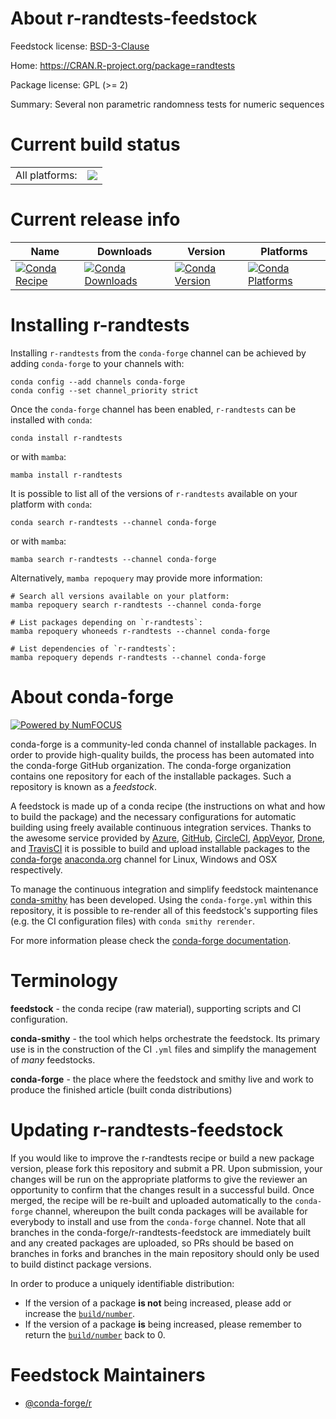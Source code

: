 About r-randtests-feedstock
===========================

Feedstock license: [BSD-3-Clause](https://github.com/conda-forge/r-randtests-feedstock/blob/main/LICENSE.txt)

Home: https://CRAN.R-project.org/package=randtests

Package license: GPL (>= 2)

Summary: Several non parametric randomness tests for numeric sequences

Current build status
====================


<table><tr><td>All platforms:</td>
    <td>
      <a href="https://dev.azure.com/conda-forge/feedstock-builds/_build/latest?definitionId=2472&branchName=main">
        <img src="https://dev.azure.com/conda-forge/feedstock-builds/_apis/build/status/r-randtests-feedstock?branchName=main">
      </a>
    </td>
  </tr>
</table>

Current release info
====================

| Name | Downloads | Version | Platforms |
| --- | --- | --- | --- |
| [![Conda Recipe](https://img.shields.io/badge/recipe-r--randtests-green.svg)](https://anaconda.org/conda-forge/r-randtests) | [![Conda Downloads](https://img.shields.io/conda/dn/conda-forge/r-randtests.svg)](https://anaconda.org/conda-forge/r-randtests) | [![Conda Version](https://img.shields.io/conda/vn/conda-forge/r-randtests.svg)](https://anaconda.org/conda-forge/r-randtests) | [![Conda Platforms](https://img.shields.io/conda/pn/conda-forge/r-randtests.svg)](https://anaconda.org/conda-forge/r-randtests) |

Installing r-randtests
======================

Installing `r-randtests` from the `conda-forge` channel can be achieved by adding `conda-forge` to your channels with:

```
conda config --add channels conda-forge
conda config --set channel_priority strict
```

Once the `conda-forge` channel has been enabled, `r-randtests` can be installed with `conda`:

```
conda install r-randtests
```

or with `mamba`:

```
mamba install r-randtests
```

It is possible to list all of the versions of `r-randtests` available on your platform with `conda`:

```
conda search r-randtests --channel conda-forge
```

or with `mamba`:

```
mamba search r-randtests --channel conda-forge
```

Alternatively, `mamba repoquery` may provide more information:

```
# Search all versions available on your platform:
mamba repoquery search r-randtests --channel conda-forge

# List packages depending on `r-randtests`:
mamba repoquery whoneeds r-randtests --channel conda-forge

# List dependencies of `r-randtests`:
mamba repoquery depends r-randtests --channel conda-forge
```


About conda-forge
=================

[![Powered by
NumFOCUS](https://img.shields.io/badge/powered%20by-NumFOCUS-orange.svg?style=flat&colorA=E1523D&colorB=007D8A)](https://numfocus.org)

conda-forge is a community-led conda channel of installable packages.
In order to provide high-quality builds, the process has been automated into the
conda-forge GitHub organization. The conda-forge organization contains one repository
for each of the installable packages. Such a repository is known as a *feedstock*.

A feedstock is made up of a conda recipe (the instructions on what and how to build
the package) and the necessary configurations for automatic building using freely
available continuous integration services. Thanks to the awesome service provided by
[Azure](https://azure.microsoft.com/en-us/services/devops/), [GitHub](https://github.com/),
[CircleCI](https://circleci.com/), [AppVeyor](https://www.appveyor.com/),
[Drone](https://cloud.drone.io/welcome), and [TravisCI](https://travis-ci.com/)
it is possible to build and upload installable packages to the
[conda-forge](https://anaconda.org/conda-forge) [anaconda.org](https://anaconda.org/)
channel for Linux, Windows and OSX respectively.

To manage the continuous integration and simplify feedstock maintenance
[conda-smithy](https://github.com/conda-forge/conda-smithy) has been developed.
Using the ``conda-forge.yml`` within this repository, it is possible to re-render all of
this feedstock's supporting files (e.g. the CI configuration files) with ``conda smithy rerender``.

For more information please check the [conda-forge documentation](https://conda-forge.org/docs/).

Terminology
===========

**feedstock** - the conda recipe (raw material), supporting scripts and CI configuration.

**conda-smithy** - the tool which helps orchestrate the feedstock.
                   Its primary use is in the construction of the CI ``.yml`` files
                   and simplify the management of *many* feedstocks.

**conda-forge** - the place where the feedstock and smithy live and work to
                  produce the finished article (built conda distributions)


Updating r-randtests-feedstock
==============================

If you would like to improve the r-randtests recipe or build a new
package version, please fork this repository and submit a PR. Upon submission,
your changes will be run on the appropriate platforms to give the reviewer an
opportunity to confirm that the changes result in a successful build. Once
merged, the recipe will be re-built and uploaded automatically to the
`conda-forge` channel, whereupon the built conda packages will be available for
everybody to install and use from the `conda-forge` channel.
Note that all branches in the conda-forge/r-randtests-feedstock are
immediately built and any created packages are uploaded, so PRs should be based
on branches in forks and branches in the main repository should only be used to
build distinct package versions.

In order to produce a uniquely identifiable distribution:
 * If the version of a package **is not** being increased, please add or increase
   the [``build/number``](https://docs.conda.io/projects/conda-build/en/latest/resources/define-metadata.html#build-number-and-string).
 * If the version of a package **is** being increased, please remember to return
   the [``build/number``](https://docs.conda.io/projects/conda-build/en/latest/resources/define-metadata.html#build-number-and-string)
   back to 0.

Feedstock Maintainers
=====================

* [@conda-forge/r](https://github.com/conda-forge/r/)

